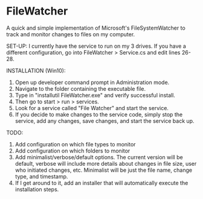 # FileWatcher
A quick and simple implementation of Microsoft's FileSystemWatcher to track and monitor changes to files on my computer.

SET-UP:
I currently have the service to run on my 3 drives. If you have a different configuration, go into FileWatcher > Service.cs and edit lines 26-28.

INSTALLATION (Win10):
1) Open up developer command prompt in Administration mode. 
2) Navigate to the folder containing the executable file.
3) Type in "installutil FileWatcher.exe" and verify successful install.
4) Then go to start > run > services.
5) Look for a service called "File Watcher" and start the service.
6) If you decide to make changes to the service code, simply stop the service, add any changes, save changes, and start the service back up.

TODO:
1) Add configuration on which file types to monitor
2) Add configuration on which folders to monitor
3) Add minimalist/verbose/default options. The current version will be default, verbose will include more details about changes in file size, user who initiated changes, etc. Minimalist will be just the file name, change type, and timestamp.
4) If I get around to it, add an installer that will automatically execute the installation steps.
